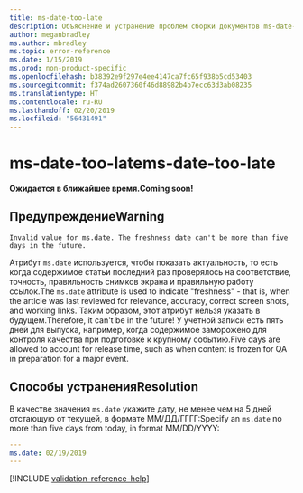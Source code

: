 ```yaml
---
title: ms-date-too-late
description: Объяснение и устранение проблем сборки документов ms-date-too-late
author: meganbradley
ms.author: mbradley
ms.topic: error-reference
ms.date: 1/15/2019
ms.prod: non-product-specific
ms.openlocfilehash: b38392e9f297e4ee4147ca7fc65f938b5cd53403
ms.sourcegitcommit: f374ad2607360f46d88982b4b7ecc63d3ab08235
ms.translationtype: HT
ms.contentlocale: ru-RU
ms.lasthandoff: 02/20/2019
ms.locfileid: "56431491"
---
```

# <a name="ms-date-too-late"></a><span data-ttu-id="2045e-103">ms-date-too-late</span><span class="sxs-lookup"><span data-stu-id="2045e-103">ms-date-too-late</span></span>

<span data-ttu-id="2045e-104">**Ожидается в ближайшее время.**</span><span class="sxs-lookup"><span data-stu-id="2045e-104">**Coming soon!**</span></span>

## <a name="warning"></a><span data-ttu-id="2045e-105">Предупреждение</span><span class="sxs-lookup"><span data-stu-id="2045e-105">Warning</span></span>

`Invalid value for ms.date. The freshness date can't be more than five days in the future.`

<span data-ttu-id="2045e-106">Атрибут `ms.date` используется, чтобы показать актуальность, то есть когда содержимое статьи последний раз проверялось на соответствие, точность, правильность снимков экрана и правильную работу ссылок.</span><span class="sxs-lookup"><span data-stu-id="2045e-106">The `ms.date` attribute is used to indicate "freshness" - that is, when the article was last reviewed for relevance, accuracy, correct screen shots, and working links.</span></span> <span data-ttu-id="2045e-107">Таким образом, этот атрибут нельзя указать в будущем.</span><span class="sxs-lookup"><span data-stu-id="2045e-107">Therefore, it can't be in the future!</span></span> <span data-ttu-id="2045e-108">У учетной записи есть пять дней для выпуска, например, когда содержимое заморожено для контроля качества при подготовке к крупному событию.</span><span class="sxs-lookup"><span data-stu-id="2045e-108">Five days are allowed to account for release time, such as when content is frozen for QA in preparation for a major event.</span></span>

## <a name="resolution"></a><span data-ttu-id="2045e-109">Способы устранения</span><span class="sxs-lookup"><span data-stu-id="2045e-109">Resolution</span></span>

<span data-ttu-id="2045e-110">В качестве значения `ms.date` укажите дату, не менее чем на 5 дней отстающую от текущей, в формате ММ/ДД/ГГГГ:</span><span class="sxs-lookup"><span data-stu-id="2045e-110">Specify an `ms.date` no more than five days from today, in format MM/DD/YYYY:</span></span>

```yml
---
ms.date: 02/19/2019
---
```

<!--make sure to add this file to your includes folder and verify the path-->
[!INCLUDE [validation-reference-help](includes/validation-reference-help.md)]
